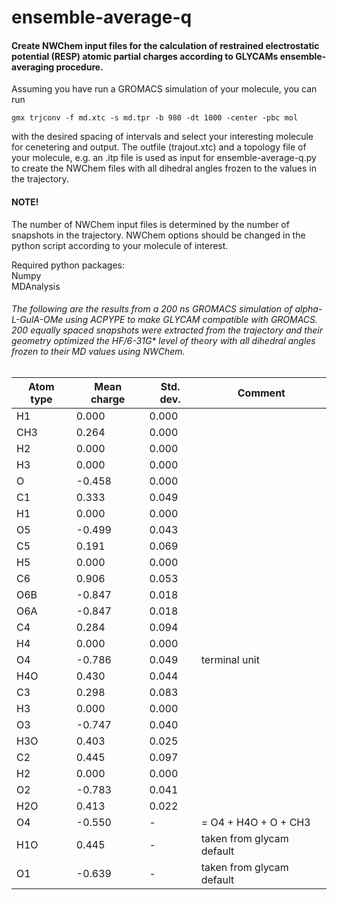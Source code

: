# ensemble-average-q

#### Create NWChem input files for the calculation of restrained electrostatic potential (RESP) atomic partial charges according to GLYCAMs ensemble-averaging procedure.

Assuming you have run a GROMACS simulation of your molecule, you can run 

    gmx trjconv -f md.xtc -s md.tpr -b 980 -dt 1000 -center -pbc mol
    
with the desired spacing of intervals and select your interesting molecule for cenetering and output. The outfile (trajout.xtc) and a topology file of your molecule, e.g. an .itp file is used as input for ensemble-average-q.py to create the NWChem files with all dihedral angles frozen to the values in the trajectory. 

#### NOTE!
The number of NWChem input files is determined by the number of snapshots in the trajectory. NWChem options should be changed in the python script according to your molecule of interest. 



Required python packages: \
Numpy \
MDAnalysis 

###### The following are the results from a 200 ns GROMACS simulation of alpha-L-GulA-OMe using ACPYPE to make GLYCAM compatible with GROMACS. 200 equally spaced snapshots were extracted from the trajectory and their geometry optimized the HF/6-31G* level of theory with all dihedral angles frozen to their MD values using NWChem. 

| Atom type | Mean charge | Std. dev. | Comment |
| --- | --- | --- | --- |
H1  |   0.000 |  0.000 |                            
CH3 |   0.264 |  0.000 |                            
H2  |   0.000 |  0.000 |                            
H3  |   0.000 |  0.000 |                            
 O  |  -0.458 |  0.000 |                            
C1  |   0.333 |  0.049 |                            
H1  |   0.000 |  0.000 |                            
O5  |  -0.499 |  0.043 |                            
C5  |   0.191 |  0.069 |                            
H5  |   0.000 |  0.000 |                            
C6  |   0.906 |  0.053 |                            
O6B |  -0.847 |  0.018 |                            
O6A |  -0.847 |  0.018 |                            
C4  |   0.284 |  0.094 |                            
H4  |   0.000 |  0.000 |                            
O4  |  -0.786 |  0.049 |terminal unit               
H4O |   0.430 |  0.044 |                            
C3  |   0.298 |  0.083 |                            
H3  |   0.000 |  0.000 |                            
O3  |  -0.747 |  0.040 |                            
H3O |   0.403 |  0.025 |                            
C2  |   0.445 |  0.097 |                            
H2  |   0.000 |  0.000 |                            
O2  |  -0.783 |  0.041 |                            
H2O |   0.413 |  0.022 |                            
O4  |  -0.550 |   -    |= O4 + H4O + O + CH3           
H1O |   0.445 |   -    |taken from glycam default 
O1  |  -0.639 |   -    |taken from glycam default 
